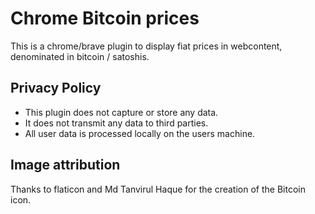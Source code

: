 # Chrome Bitcoin prices

This is a chrome/brave plugin to display fiat prices in webcontent, denominated in bitcoin / satoshis.

## Privacy Policy

- This plugin does not capture or store any data.
- It does not transmit any data to third parties.
- All user data is processed locally on the users machine.

## Image attribution

Thanks to flaticon and Md Tanvirul Haque for the creation of the Bitcoin icon.

